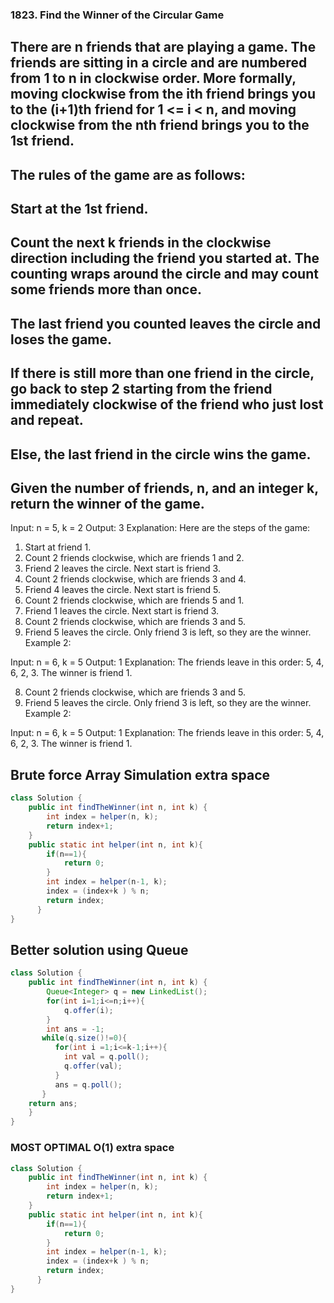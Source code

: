 ### 1823. Find the Winner of the Circular Game


## There are n friends that are playing a game. The friends are sitting in a circle and are numbered from 1 to n in clockwise order. More formally, moving clockwise from the ith friend brings you to the (i+1)th friend for 1 <= i < n, and moving clockwise from the nth friend brings you to the 1st friend.

## The rules of the game are as follows:

## Start at the 1st friend.
## Count the next k friends in the clockwise direction including the friend you started at. The counting wraps around the circle and may count some friends more than once.
## The last friend you counted leaves the circle and loses the game.
## If there is still more than one friend in the circle, go back to step 2 starting from the friend immediately clockwise of the friend who just lost and repeat.
## Else, the last friend in the circle wins the game.
## Given the number of friends, n, and an integer k, return the winner of the game.



Input: n = 5, k = 2
Output: 3
Explanation: Here are the steps of the game:
1) Start at friend 1.
2) Count 2 friends clockwise, which are friends 1 and 2.
3) Friend 2 leaves the circle. Next start is friend 3.
4) Count 2 friends clockwise, which are friends 3 and 4.
5) Friend 4 leaves the circle. Next start is friend 5.
6) Count 2 friends clockwise, which are friends 5 and 1.
7) Friend 1 leaves the circle. Next start is friend 3.
8) Count 2 friends clockwise, which are friends 3 and 5.
9) Friend 5 leaves the circle. Only friend 3 is left, so they are the winner.
Example 2:

Input: n = 6, k = 5
Output: 1
Explanation: The friends leave in this order: 5, 4, 6, 2, 3. The winner is friend 1.
 
8) Count 2 friends clockwise, which are friends 3 and 5.
9) Friend 5 leaves the circle. Only friend 3 is left, so they are the winner.
Example 2:

Input: n = 6, k = 5
Output: 1
Explanation: The friends leave in this order: 5, 4, 6, 2, 3. The winner is friend 1.


## Brute force Array Simulation extra space

```java
class Solution {
    public int findTheWinner(int n, int k) {
        int index = helper(n, k);
        return index+1;
    }
    public static int helper(int n, int k){
        if(n==1){
            return 0;
        }
        int index = helper(n-1, k);
        index = (index+k ) % n;
        return index;
      }
}
```



## Better  solution using Queue 

```java
class Solution {
    public int findTheWinner(int n, int k) {
        Queue<Integer> q = new LinkedList();
        for(int i=1;i<=n;i++){
            q.offer(i);
        }
        int ans = -1;
       while(q.size()!=0){
          for(int i =1;i<=k-1;i++){
            int val = q.poll();
            q.offer(val);
          }
          ans = q.poll();
       }
    return ans;
    }
}
```



### MOST OPTIMAL O(1) extra space

```java
class Solution {
    public int findTheWinner(int n, int k) {
        int index = helper(n, k);
        return index+1;
    }
    public static int helper(int n, int k){
        if(n==1){
            return 0;
        }
        int index = helper(n-1, k);
        index = (index+k ) % n;
        return index;
      }
}
```